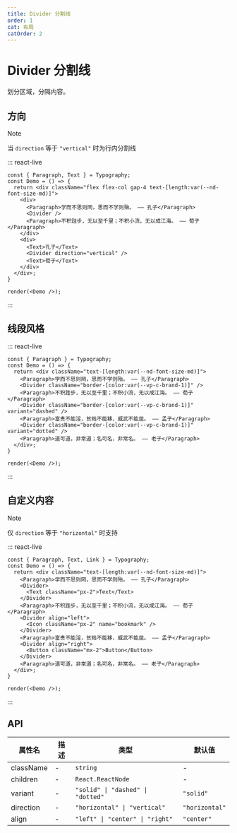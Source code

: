 ```yaml
---
title: Divider 分割线
order: 1
cat: 布局
catOrder: 2
---
```


# Divider 分割线

划分区域，分隔内容。

## 方向

> [!NOTE]
> 当 `direction` 等于 `"vertical"` 时为行内分割线

::: react-live
```tsx
const { Paragraph, Text } = Typography;
const Demo = () => {
  return <div className="flex flex-col gap-4 text-[length:var(--nd-font-size-md)]">
    <div>
      <Paragraph>学而不思则罔，思而不学则殆。 —— 孔子</Paragraph>
      <Divider />
      <Paragraph>不积跬步，无以至千里；不积小流，无以成江海。 —— 荀子</Paragraph>
    </div>
    <div>
      <Text>孔子</Text>
      <Divider direction="vertical" />
      <Text>荀子</Text>
    </div>
  </div>;
}

render(<Demo />);
```
:::

## 线段风格

::: react-live
```tsx
const { Paragraph } = Typography;
const Demo = () => {
  return <div className="text-[length:var(--nd-font-size-md)]">
    <Paragraph>学而不思则罔，思而不学则殆。 —— 孔子</Paragraph>
    <Divider className="border-[color:var(--vp-c-brand-1)]" />
    <Paragraph>不积跬步，无以至千里；不积小流，无以成江海。 —— 荀子</Paragraph>
    <Divider className="border-[color:var(--vp-c-brand-1)]" variant="dashed" />
    <Paragraph>富贵不能淫，贫贱不能移，威武不能屈。 —— 孟子</Paragraph>
    <Divider className="border-[color:var(--vp-c-brand-1)]" variant="dotted" />
    <Paragraph>道可道，非常道；名可名，非常名。 —— 老子</Paragraph>
  </div>;
}

render(<Demo />);
```
:::

## 自定义内容

> [!NOTE]
> 仅 `direction` 等于 `"horizontal"` 时支持

::: react-live
```tsx
const { Paragraph, Text, Link } = Typography;
const Demo = () => {
  return <div className="text-[length:var(--nd-font-size-md)]">
    <Paragraph>学而不思则罔，思而不学则殆。 —— 孔子</Paragraph>
    <Divider>
      <Text className="px-2">Text</Text>
    </Divider>
    <Paragraph>不积跬步，无以至千里；不积小流，无以成江海。 —— 荀子</Paragraph>
    <Divider align="left">
      <Icon className="px-2" name="bookmark" />
    </Divider>
    <Paragraph>富贵不能淫，贫贱不能移，威武不能屈。 —— 孟子</Paragraph>
    <Divider align="right">
      <Button className="mx-2">Button</Button>
    </Divider>
    <Paragraph>道可道，非常道；名可名，非常名。 —— 老子</Paragraph>
  </div>;
}

render(<Demo />);
```
:::

## API

| 属性名 | 描述 | 类型 | 默认值 |
| --- | --- | --- | --- |
| className | - | `string` | - |
| children | - | `React.ReactNode` | - |
| variant | - | `"solid" \| "dashed" \| "dotted"` | `"solid"` |
| direction | - | `"horizontal" \| "vertical"` | `"horizontal"` |
| align | - | `"left" \| "center" \| "right"` | `"center"` |
